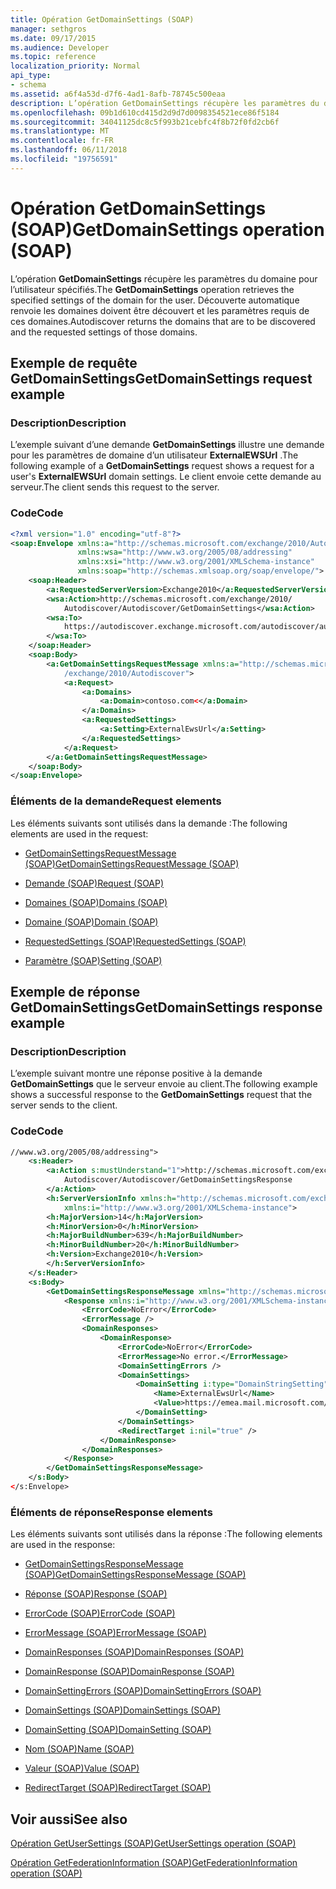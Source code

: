 ```yaml
---
title: Opération GetDomainSettings (SOAP)
manager: sethgros
ms.date: 09/17/2015
ms.audience: Developer
ms.topic: reference
localization_priority: Normal
api_type:
- schema
ms.assetid: a6f4a53d-d7f6-4ad1-8afb-78745c500eaa
description: L’opération GetDomainSettings récupère les paramètres du domaine pour l’utilisateur spécifiés. Découverte automatique renvoie les domaines doivent être découvert et les paramètres requis de ces domaines.
ms.openlocfilehash: 09b1d610cd415d2d9d7d0098354521ece86f5184
ms.sourcegitcommit: 34041125dc8c5f993b21cebfc4f8b72f0fd2cb6f
ms.translationtype: MT
ms.contentlocale: fr-FR
ms.lasthandoff: 06/11/2018
ms.locfileid: "19756591"
---
```

# <a name="getdomainsettings-operation-soap"></a><span data-ttu-id="3427c-104">Opération GetDomainSettings (SOAP)</span><span class="sxs-lookup"><span data-stu-id="3427c-104">GetDomainSettings operation (SOAP)</span></span>

<span data-ttu-id="3427c-105">L’opération **GetDomainSettings** récupère les paramètres du domaine pour l’utilisateur spécifiés.</span><span class="sxs-lookup"><span data-stu-id="3427c-105">The **GetDomainSettings** operation retrieves the specified settings of the domain for the user.</span></span> <span data-ttu-id="3427c-106">Découverte automatique renvoie les domaines doivent être découvert et les paramètres requis de ces domaines.</span><span class="sxs-lookup"><span data-stu-id="3427c-106">Autodiscover returns the domains that are to be discovered and the requested settings of those domains.</span></span> 
  
## <a name="getdomainsettings-request-example"></a><span data-ttu-id="3427c-107">Exemple de requête GetDomainSettings</span><span class="sxs-lookup"><span data-stu-id="3427c-107">GetDomainSettings request example</span></span>

### <a name="description"></a><span data-ttu-id="3427c-108">Description</span><span class="sxs-lookup"><span data-stu-id="3427c-108">Description</span></span>

<span data-ttu-id="3427c-109">L’exemple suivant d’une demande **GetDomainSettings** illustre une demande pour les paramètres de domaine d’un utilisateur **ExternalEWSUrl** .</span><span class="sxs-lookup"><span data-stu-id="3427c-109">The following example of a **GetDomainSettings** request shows a request for a user's **ExternalEWSUrl** domain settings.</span></span> <span data-ttu-id="3427c-110">Le client envoie cette demande au serveur.</span><span class="sxs-lookup"><span data-stu-id="3427c-110">The client sends this request to the server.</span></span> 
  
### <a name="code"></a><span data-ttu-id="3427c-111">Code</span><span class="sxs-lookup"><span data-stu-id="3427c-111">Code</span></span>

```XML
<?xml version="1.0" encoding="utf-8"?> 
<soap:Envelope xmlns:a="http://schemas.microsoft.com/exchange/2010/Autodiscover"
               xmlns:wsa="http://www.w3.org/2005/08/addressing"
               xmlns:xsi="http://www.w3.org/2001/XMLSchema-instance" 
               xmlns:soap="http://schemas.xmlsoap.org/soap/envelope/"> 
    <soap:Header> 
        <a:RequestedServerVersion>Exchange2010</a:RequestedServerVersion>
        <wsa:Action>http://schemas.microsoft.com/exchange/2010/
            Autodiscover/Autodiscover/GetDomainSettings</wsa:Action>
        <wsa:To>
            https://autodiscover.exchange.microsoft.com/autodiscover/autodiscover.svc
        </wsa:To>
    </soap:Header> 
    <soap:Body> 
        <a:GetDomainSettingsRequestMessage xmlns:a="http://schemas.microsoft.com
            /exchange/2010/Autodiscover"> 
            <a:Request> 
                <a:Domains> 
                    <a:Domain>contoso.com<</a:Domain> 
                </a:Domains> 
                <a:RequestedSettings> 
                    <a:Setting>ExternalEwsUrl</a:Setting> 
                </a:RequestedSettings> 
            </a:Request> 
        </a:GetDomainSettingsRequestMessage> 
    </soap:Body> 
</soap:Envelope>
```

### <a name="request-elements"></a><span data-ttu-id="3427c-112">Éléments de la demande</span><span class="sxs-lookup"><span data-stu-id="3427c-112">Request elements</span></span>

<span data-ttu-id="3427c-113">Les éléments suivants sont utilisés dans la demande :</span><span class="sxs-lookup"><span data-stu-id="3427c-113">The following elements are used in the request:</span></span>
  
- [<span data-ttu-id="3427c-114">GetDomainSettingsRequestMessage (SOAP)</span><span class="sxs-lookup"><span data-stu-id="3427c-114">GetDomainSettingsRequestMessage (SOAP)</span></span>](getdomainsettingsrequestmessage-soap.md)
    
- [<span data-ttu-id="3427c-115">Demande (SOAP)</span><span class="sxs-lookup"><span data-stu-id="3427c-115">Request (SOAP)</span></span>](request-soap.md)
    
- [<span data-ttu-id="3427c-116">Domaines (SOAP)</span><span class="sxs-lookup"><span data-stu-id="3427c-116">Domains (SOAP)</span></span>](domains-soap.md)
    
- [<span data-ttu-id="3427c-117">Domaine (SOAP)</span><span class="sxs-lookup"><span data-stu-id="3427c-117">Domain (SOAP)</span></span>](domain-soap.md)
    
- [<span data-ttu-id="3427c-118">RequestedSettings (SOAP)</span><span class="sxs-lookup"><span data-stu-id="3427c-118">RequestedSettings (SOAP)</span></span>](requestedsettings-soap.md)
    
- [<span data-ttu-id="3427c-119">Paramètre (SOAP)</span><span class="sxs-lookup"><span data-stu-id="3427c-119">Setting (SOAP)</span></span>](setting-soap.md)
    
## <a name="getdomainsettings-response-example"></a><span data-ttu-id="3427c-120">Exemple de réponse GetDomainSettings</span><span class="sxs-lookup"><span data-stu-id="3427c-120">GetDomainSettings response example</span></span>

### <a name="description"></a><span data-ttu-id="3427c-121">Description</span><span class="sxs-lookup"><span data-stu-id="3427c-121">Description</span></span>

<span data-ttu-id="3427c-122">L’exemple suivant montre une réponse positive à la demande **GetDomainSettings** que le serveur envoie au client.</span><span class="sxs-lookup"><span data-stu-id="3427c-122">The following example shows a successful response to the **GetDomainSettings** request that the server sends to the client.</span></span> 
  
### <a name="code"></a><span data-ttu-id="3427c-123">Code</span><span class="sxs-lookup"><span data-stu-id="3427c-123">Code</span></span>

```XML
//www.w3.org/2005/08/addressing"> 
    <s:Header> 
        <a:Action s:mustUnderstand="1">http://schemas.microsoft.com/exchange/2010/ 
            Autodiscover/Autodiscover/GetDomainSettingsResponse
        </a:Action> 
        <h:ServerVersionInfo xmlns:h="http://schemas.microsoft.com/exchange/2010/Autodiscover" 
            xmlns:i="http://www.w3.org/2001/XMLSchema-instance"> 
        <h:MajorVersion>14</h:MajorVersion> 
        <h:MinorVersion>0</h:MinorVersion> 
        <h:MajorBuildNumber>639</h:MajorBuildNumber> 
        <h:MinorBuildNumber>20</h:MinorBuildNumber> 
        <h:Version>Exchange2010</h:Version> 
        </h:ServerVersionInfo>
    </s:Header> 
    <s:Body> 
        <GetDomainSettingsResponseMessage xmlns="http://schemas.microsoft.com/exchange/2010/Autodiscover"> 
            <Response xmlns:i="http://www.w3.org/2001/XMLSchema-instance"> 
                <ErrorCode>NoError</ErrorCode> 
                <ErrorMessage /> 
                <DomainResponses> 
                    <DomainResponse> 
                        <ErrorCode>NoError</ErrorCode> 
                        <ErrorMessage>No error.</ErrorMessage> 
                        <DomainSettingErrors /> 
                        <DomainSettings> 
                            <DomainSetting i:type="DomainStringSetting"> 
                                <Name>ExternalEwsUrl</Name> 
                                <Value>https://emea.mail.microsoft.com/EWS/Exchange.asmx</Value> 
                            </DomainSetting> 
                        </DomainSettings> 
                        <RedirectTarget i:nil="true" /> 
                    </DomainResponse> 
                </DomainResponses> 
            </Response> 
        </GetDomainSettingsResponseMessage> 
    </s:Body> 
</s:Envelope>
```

### <a name="response-elements"></a><span data-ttu-id="3427c-124">Éléments de réponse</span><span class="sxs-lookup"><span data-stu-id="3427c-124">Response elements</span></span>

<span data-ttu-id="3427c-125">Les éléments suivants sont utilisés dans la réponse :</span><span class="sxs-lookup"><span data-stu-id="3427c-125">The following elements are used in the response:</span></span>
  
- [<span data-ttu-id="3427c-126">GetDomainSettingsResponseMessage (SOAP)</span><span class="sxs-lookup"><span data-stu-id="3427c-126">GetDomainSettingsResponseMessage (SOAP)</span></span>](getdomainsettingsresponsemessage-soap.md)
    
- [<span data-ttu-id="3427c-127">Réponse (SOAP)</span><span class="sxs-lookup"><span data-stu-id="3427c-127">Response (SOAP)</span></span>](response-soap.md)
    
- [<span data-ttu-id="3427c-128">ErrorCode (SOAP)</span><span class="sxs-lookup"><span data-stu-id="3427c-128">ErrorCode (SOAP)</span></span>](errorcode-soap.md)
    
- [<span data-ttu-id="3427c-129">ErrorMessage (SOAP)</span><span class="sxs-lookup"><span data-stu-id="3427c-129">ErrorMessage (SOAP)</span></span>](errormessage-soap.md)
    
- [<span data-ttu-id="3427c-130">DomainResponses (SOAP)</span><span class="sxs-lookup"><span data-stu-id="3427c-130">DomainResponses (SOAP)</span></span>](domainresponses-soap.md)
    
- [<span data-ttu-id="3427c-131">DomainResponse (SOAP)</span><span class="sxs-lookup"><span data-stu-id="3427c-131">DomainResponse (SOAP)</span></span>](domainresponse-soap.md)
    
- [<span data-ttu-id="3427c-132">DomainSettingErrors (SOAP)</span><span class="sxs-lookup"><span data-stu-id="3427c-132">DomainSettingErrors (SOAP)</span></span>](domainsettingerrors-soap.md)
    
- [<span data-ttu-id="3427c-133">DomainSettings (SOAP)</span><span class="sxs-lookup"><span data-stu-id="3427c-133">DomainSettings (SOAP)</span></span>](domainsettings-soap.md)
    
- [<span data-ttu-id="3427c-134">DomainSetting (SOAP)</span><span class="sxs-lookup"><span data-stu-id="3427c-134">DomainSetting (SOAP)</span></span>](domainsetting-soap.md)
    
- [<span data-ttu-id="3427c-135">Nom (SOAP)</span><span class="sxs-lookup"><span data-stu-id="3427c-135">Name (SOAP)</span></span>](name-soap.md)
    
- [<span data-ttu-id="3427c-136">Valeur (SOAP)</span><span class="sxs-lookup"><span data-stu-id="3427c-136">Value (SOAP)</span></span>](value-soap.md)
    
- [<span data-ttu-id="3427c-137">RedirectTarget (SOAP)</span><span class="sxs-lookup"><span data-stu-id="3427c-137">RedirectTarget (SOAP)</span></span>](redirecttarget-soap.md)
    
## <a name="see-also"></a><span data-ttu-id="3427c-138">Voir aussi</span><span class="sxs-lookup"><span data-stu-id="3427c-138">See also</span></span>



[<span data-ttu-id="3427c-139">Opération GetUserSettings (SOAP)</span><span class="sxs-lookup"><span data-stu-id="3427c-139">GetUserSettings operation (SOAP)</span></span>](getusersettings-operation-soap.md)
  
[<span data-ttu-id="3427c-140">Opération GetFederationInformation (SOAP)</span><span class="sxs-lookup"><span data-stu-id="3427c-140">GetFederationInformation operation (SOAP)</span></span>](getfederationinformation-operation-soap.md)

